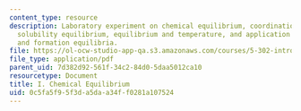 ```yaml
---
content_type: resource
description: Laboratory experiment on chemical equilibrium, coordination chemistry,
  solubility equilibrium, equilibrium and temperature, and application of solubility
  and formation equilibria.
file: https://ol-ocw-studio-app-qa.s3.amazonaws.com/courses/5-302-introduction-to-experimental-chemistry-january-iap-2005/0c5fa5f95f3da5daa34ff0281a107524_I_chem_eq_2005b.pdf
file_type: application/pdf
parent_uid: 7d382d92-561f-34c2-84d0-5daa5012ca10
resourcetype: Document
title: I. Chemical Equilibrium
uid: 0c5fa5f9-5f3d-a5da-a34f-f0281a107524
---
```

